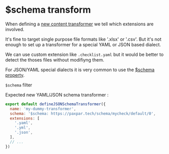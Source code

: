 # $schema transform


When defining a [new content transformer](https://content.nuxt.com/recipes/transformers)
we tell which extensions are involved.

It's fine to target single purpose file formats like '.xlsx' or '.csv'.
But it's not enough to set up a transformer for a special YAML or JSON based dialect.

We can use custom extension like `.checklist.yaml` but it would be better to detect the thoses files without modifiyng them.

For JSON/YAML special dialects it is very common to use the [$schema property](https://json-schema.org/understanding-json-schema/reference/schema).

`$schema` filter

Expected new YAML/JSON schema transformer :
```javascript
export default defineJSONSchemaTransformer({
  name: 'my-dummy-transformer',
  schema: '$schema: https://paxpar.tech/schema/mycheck/default/0',
  extensions: [
    '.yaml',
    '.yml',
    '.json',
  ],
  // ...
})
```